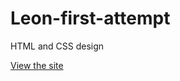 # Leon-first-attempt
HTML and CSS design

[View the site](https://khql3d.github.io/Leon-first-attempt/)

